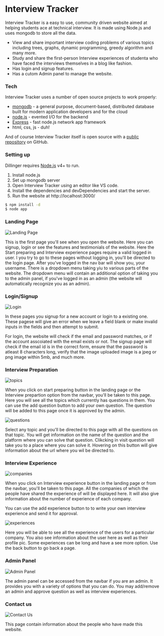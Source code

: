 # Interview Tracker

Interview Tracker is a easy to use, community driven website aimed at helping students ace at technical interview. It is made using Node.js and uses mongodb to store all the data.

  - View and share important interview coding problems of various topics including trees, graphs, dynamic programming, greedy algorithm and many more.
  - Study and share the first-person Interview experiences of studenta who have faced the interviews themselves in a blog like fashion.
  - Has login and signup features.
  - Has a cutom Admin panel to manage the website.

### Tech

Interview Tracker uses a number of open source projects to work properly:

* [mongodb] - a general purpose, document-based, distributed database built for modern application developers and for the cloud
* [node.js] - evented I/O for the backend
* [Express] - fast node.js network app framework
* html, css, js - duh!

And of course Interview Tracker itself is open source with a [public repository][repo]
on GitHub.

### Setting up

Dillinger requires [Node.js](https://nodejs.org/) v4+ to run.

1. Install node.js
2. Set up mongodb server
3. Open Interview Tracker using an editor like VS code.
4. Install the dependencies and devDependencies and start the server.
5. Run the website at http://localhost:3000/

```sh
$ npm install -d
$ node app
```

### Landing Page

![Landing Page](https://imgur.com/iUmdLou.jpg)

This is the first page you'll see when you open the website. Here you can signup, login or see the features and testimonials of the website. 
Here the Start preparing and Interview experience pages require a valid logged in user. I you try to go to these pages without logging in, you'll be directed to the login page.
After you've logged in the nav bar will show you, your username. There is a dropdown menu taking yiu to various parts of the website. The dropdown menu will contain an additional option of taking you to the admin panel, if you've logged in as an admin (the website will automatically recognize you as an admin).

### Login/Signup

![Login](https://imgur.com/ayiugfA.jpg)

In these pages you signup for a new account or login to a existing one. These pagese will give an error when we leave a field blank or make invalid inputs in the fields and then attempt to submit.

For login, the website will check if the email and password matches, or if the account asscoiated with the email exists or not. The signup page will check if the email id is in the correct form, ensure that the password is atleast 8 characters long, verify that the image uploaded image is a jpeg or png image within 5mb, and much more.
### Interview Preparation

![topics](https://imgur.com/pbHqrOI.jpg)

When you click on start preparing button in the landing page or the Interview prepartion option from the navbar, you'll be taken to this page. Here you will see all the topics which currently has questions in them. 
You can use the add question button to add your own question. The question will be added to this page once it is approved by the admin.

![questions](https://imgur.com/eObrm72.jpg)

Select any topic and you'll be directed to this page with all the questions on that topic. You will get information on the name of the question and the platform where you can solve that question. Clikcking in visit question will take you to a place where you can solve it. Hovering on this button will give information about the url where you wil be directed to.

### Interview Experience

![companies](https://imgur.com/5i7zOm1.jpg)

When you click on Interview experience button in the landing page or from the navbar, you'll be taken to this page. All the companies of which the people have shared the experience of will be displayed here. It will also give information about the number of experience of each company.

You can use the add experience button to to write your own interview experience and send it for approval.

![experiences](https://imgur.com/0K8tbaW.jpg)

Here you will be able to see all the experience of the users for a particular company. You also see information about the user here as well as their profile pic. Some experiences can be long and have a see more option. Use the back button to go back a page.


### Admin Panel

![Admin Panel](https://imgur.com/bwZjD7H.jpg)

The admin panel can be accessed from the navbar if you are an admin. It provides you with a variety of options that you can do.
You may add/remove an admin and approve question as well as interview experiences.

### Contact us

![Contact Us](https://imgur.com/U3CAYSR.jpg)

This page contain information about the people who have made this website.

   [repo]: <https://github.com/RKSM-GIT/interview-tracker>
   [git-repo-url]: <https://github.com/joemccann/dillinger.git>
   [john gruber]: <http://daringfireball.net>
   [df1]: <http://daringfireball.net/projects/markdown/>
   [markdown-it]: <https://github.com/markdown-it/markdown-it>
   [Ace Editor]: <http://ace.ajax.org>
   [node.js]: <http://nodejs.org>
   [express]: <http://expressjs.com>
   [mongodb]: <https://www.mongodb.com>
